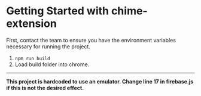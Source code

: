 # Getting Started with chime-extension

First, contact the team to ensure you have the environment variables necessary for running the project.

1. `npm run build`
1. Load build folder into chrome.

---

**This project is hardcoded to use an emulator. Change line 17 in firebase.js if this is not the desired effect.**